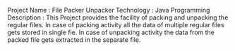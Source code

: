 Project Name : File Packer Unpacker
Technology : Java Programming
Description : This Project provides the facility of packing and unpacking the regular files.
              In case of packing activity all the data of multiple regular files gets stored in single fie.
              In case of unpacking activity the data from the packed file gets extracted in the separate file.
            
